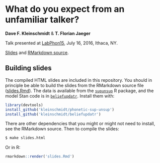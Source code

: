# What do you expect from an unfamiliar talker?

__Dave F. Kleinschmidt__ & __T. Florian Jaeger__

Talk presented at [LabPhon15](https://www.labphon.org/labphon15/), July 16, 2016, Ithaca, NY.

[Slides](http://davekleinschmidt.com/labphon-2016/slides.html) and [RMarkdown source](slides.Rmd).

## Building slides

The compiled HTML slides are included in this repository. You should in principle be able to build the slides from the RMarkdown source file ([slides.Rmd]()). The data is available from the [`supunsup`](https://github.com/kleinschmidt/phonetic-sup-unsup) R package, and the model Stan code is in [`beliefupdatr`](https://github.com/kleinschmidt/beliefupdatr). Install them with:

```r
library(devtools)
install_github('kleinschmidt/phonetic-sup-unsup')
install_github('kleinschmidt/beliefupdatr')
```

There are other dependencies that you might or might not need to install, see the RMarkdown source. Then to compile the slides:

```bash
$ make slides.html
```

Or in R:

```r
rmarkdown::render('slides.Rmd')
```
